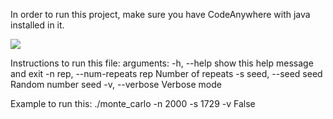 In order to run this project, make sure you have CodeAnywhere with java installed in it.

![](https://files.slack.com/files-pri/TF90DDZRU-FHT327SFM/image.png)

Instructions to run this file:
arguments:
  -h, --help            show this help message and exit
  -n rep, --num-repeats rep
                        Number of repeats
  -s seed, --seed seed  Random number seed
  -v, --verbose Verbose mode
  
 Example to run this:
./monte_carlo -n 2000 -s 1729 -v False

